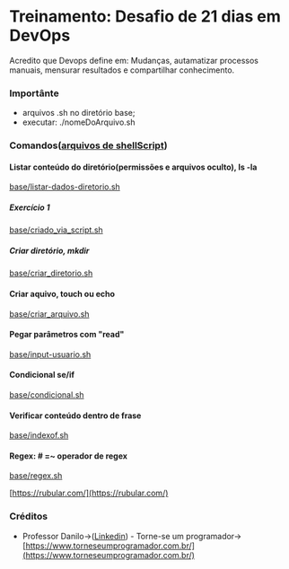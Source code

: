 # Treinamento: Desafio de 21 dias em DevOps

Acredito que Devops define em: Mudanças, autamatizar processos manuais, mensurar resultados e compartilhar conhecimento.

### Importânte
* arquivos .sh no diretório base;
* executar: ./nomeDoArquivo.sh


### Comandos([arquivos de shellScript](base/))

#### Listar conteúdo do diretório(permissões e arquivos oculto), ls -la
[base/listar-dados-diretorio.sh](base/listar-dados-diretorio.sh)

##### Exercício 1 
[base/criado_via_script.sh](base/criado_via_script.sh)

##### Criar diretório, mkdir 
[base/criar_diretorio.sh](base/criar_diretorio.sh)

#### Criar aquivo, touch ou echo
[base/criar_arquivo.sh](base/criar_arquivo.sh)

#### Pegar parâmetros com "read"
[base/input-usuario.sh](base/input-usuario.sh)

#### Condicional se/if
[base/condicional.sh](base/condicional.sh)

#### Verificar conteúdo dentro de frase
[base/indexof.sh](base/indexof.sh)

#### Regex: # =~ operador de regex 
[base/regex.sh](base/regex.sh)

[https://rubular.com/](https://rubular.com/)



### Créditos
* Professor Danilo->([Linkedin](https://www.linkedin.com/in/danilo-aparecido-dos-santos-03101034/)) - Torne-se um programador->[https://www.torneseumprogramador.com.br/](https://www.torneseumprogramador.com.br/)